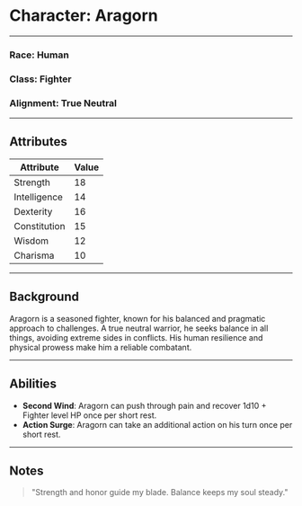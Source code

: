 # Character: Aragorn

___
### **Race**: Human  
### **Class**: Fighter  
### **Alignment**: True Neutral

___
## Attributes
| Attribute      | Value |
|----------------|-------|
| Strength       | 18    |
| Intelligence   | 14    |
| Dexterity      | 16    |
| Constitution   | 15    |
| Wisdom         | 12    |
| Charisma       | 10    |

___
## Background
Aragorn is a seasoned fighter, known for his balanced and pragmatic approach to challenges. A true neutral warrior, he seeks balance in all things, avoiding extreme sides in conflicts. His human resilience and physical prowess make him a reliable combatant.

---

## Abilities
- **Second Wind**: Aragorn can push through pain and recover 1d10 + Fighter level HP once per short rest.
- **Action Surge**: Aragorn can take an additional action on his turn once per short rest.

___
## Notes
> "Strength and honor guide my blade. Balance keeps my soul steady."
